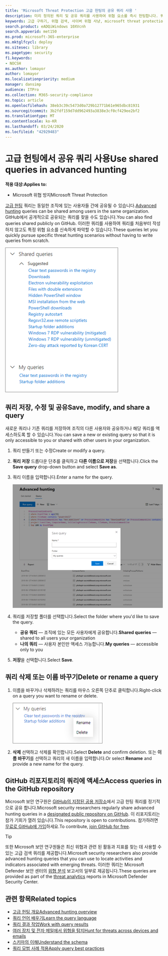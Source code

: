 ```yaml
---
title: 'Microsoft Threat Protection 고급 헌팅의 공유 쿼리 사용 '
description: 미리 정의된 쿼리 및 공유 쿼리를 사용하여 위협 요소를 즉시 헌팅합니다. 쿼리를 공용 또는 조직에 공유합니다.
keywords: 고급 구하기, 위협 검색, 사이버 위협 사냥, microsoft threat protection, microsoft 365, mtp, m365, 검색, 쿼리, 원격 분석, 사용자 지정 감지, 스키마, kusto, github 리포지토리, 내 쿼리, 공유 쿼리
search.product: eADQiWindows 10XVcnh
search.appverid: met150
ms.prod: microsoft-365-enterprise
ms.mktglfcycl: deploy
ms.sitesec: library
ms.pagetype: security
f1.keywords:
- NOCSH
ms.author: lomayor
author: lomayor
ms.localizationpriority: medium
manager: dansimp
audience: ITPro
ms.collection: M365-security-compliance
ms.topic: article
ms.openlocfilehash: 38eb3c39c5473d0a729b12771b61e965dbc81931
ms.sourcegitcommit: 3b2fdf159d7dd962493a3838e3cf0cf429ee2bf2
ms.translationtype: MT
ms.contentlocale: ko-KR
ms.lasthandoff: 03/24/2020
ms.locfileid: "42929483"
---
```

# <a name="use-shared-queries-in-advanced-hunting"></a><span data-ttu-id="6f6dd-105">고급 헌팅에서 공유 쿼리 사용</span><span class="sxs-lookup"><span data-stu-id="6f6dd-105">Use shared queries in advanced hunting</span></span>

<span data-ttu-id="6f6dd-106">**적용 대상:**</span><span class="sxs-lookup"><span data-stu-id="6f6dd-106">**Applies to:**</span></span>
- <span data-ttu-id="6f6dd-107">Microsoft 위협 방지</span><span class="sxs-lookup"><span data-stu-id="6f6dd-107">Microsoft Threat Protection</span></span>



<span data-ttu-id="6f6dd-108">[고급 헌팅](advanced-hunting-overview.md) 쿼리는 동일한 조직에 있는 사용자들 간에 공유될 수 있습니다.</span><span class="sxs-lookup"><span data-stu-id="6f6dd-108">[Advanced hunting](advanced-hunting-overview.md) queries can be shared among users in the same organization.</span></span> <span data-ttu-id="6f6dd-109">GitHub에서 공개적으로 공유되는 쿼리를 찾을 수도 있습니다.</span><span class="sxs-lookup"><span data-stu-id="6f6dd-109">You can also find queries shared publicly on GitHub.</span></span> <span data-ttu-id="6f6dd-110">이러한 쿼리를 사용하여 쿼리를 처음부터 작성하지 않고도 특정 위협 요소를 신속하게 파악할 수 있습니다.</span><span class="sxs-lookup"><span data-stu-id="6f6dd-110">These queries let you quickly pursue specific threat hunting scenarios without having to write queries from scratch.</span></span>

![공유 쿼리 이미지](../../media/advanced-hunting-shared-queries.png)

## <a name="save-modify-and-share-a-query"></a><span data-ttu-id="6f6dd-112">쿼리 저장, 수정 및 공유</span><span class="sxs-lookup"><span data-stu-id="6f6dd-112">Save, modify, and share a query</span></span>
<span data-ttu-id="6f6dd-113">새로운 쿼리나 기존 쿼리를 저장하여 조직의 다른 사용자와 공유하거나 해당 쿼리를 액세스하도록 할 수 있습니다.</span><span class="sxs-lookup"><span data-stu-id="6f6dd-113">You can save a new or existing query so that it is only accessible to you or shared with other users in your organization.</span></span> 

1. <span data-ttu-id="6f6dd-114">쿼리 만들기 또는 수정</span><span class="sxs-lookup"><span data-stu-id="6f6dd-114">Create or modify a query.</span></span> 

2. <span data-ttu-id="6f6dd-115">**쿼리 저장** 드롭다운 단추를 클릭하고 **다른 이름으로 저장**을 선택합니다.</span><span class="sxs-lookup"><span data-stu-id="6f6dd-115">Click the **Save query** drop-down button and select **Save as**.</span></span>
    
3. <span data-ttu-id="6f6dd-116">쿼리 이름을 입력합니다.</span><span class="sxs-lookup"><span data-stu-id="6f6dd-116">Enter a name for the query.</span></span> 

   ![쿼리 저장의 이미지](../../media/advanced-hunting-save-query.png)

4. <span data-ttu-id="6f6dd-118">쿼리를 저장할 폴더를 선택합니다.</span><span class="sxs-lookup"><span data-stu-id="6f6dd-118">Select the folder where you'd like to save the query.</span></span>
    - <span data-ttu-id="6f6dd-119">**공유 쿼리** — 조직에 있는 모든 사용자에게 공유합니다.</span><span class="sxs-lookup"><span data-stu-id="6f6dd-119">**Shared queries** — shared to all users your organization</span></span>
    - <span data-ttu-id="6f6dd-120">**나의 쿼리** — 사용자 본인만 액세스 가능합니다.</span><span class="sxs-lookup"><span data-stu-id="6f6dd-120">**My queries** — accessible only to you</span></span>
    
5. <span data-ttu-id="6f6dd-121">**저장**을 선택합니다.</span><span class="sxs-lookup"><span data-stu-id="6f6dd-121">Select **Save**.</span></span> 

## <a name="delete-or-rename-a-query"></a><span data-ttu-id="6f6dd-122">쿼리 삭제 또는 이름 바꾸기</span><span class="sxs-lookup"><span data-stu-id="6f6dd-122">Delete or rename a query</span></span>
1. <span data-ttu-id="6f6dd-123">이름을 바꾸거나 삭제하려는 쿼리를 마우스 오른쪽 단추로 클릭합니다.</span><span class="sxs-lookup"><span data-stu-id="6f6dd-123">Right-click on a query you want to rename or delete.</span></span>

    ![쿼리 삭제의 이미지](../../media/advanced_hunting_delete_rename.png)

2. <span data-ttu-id="6f6dd-125">**삭제** 선택하고 삭제를 확인합니다.</span><span class="sxs-lookup"><span data-stu-id="6f6dd-125">Select **Delete** and confirm deletion.</span></span> <span data-ttu-id="6f6dd-126">또는 **이름 바꾸기**를 선택하고 쿼리의 새 이름을 입력합니다.</span><span class="sxs-lookup"><span data-stu-id="6f6dd-126">Or select **Rename** and provide a new name for the query.</span></span>

## <a name="access-queries-in-the-github-repository"></a><span data-ttu-id="6f6dd-127">GitHub 리포지토리의 쿼리에 액세스</span><span class="sxs-lookup"><span data-stu-id="6f6dd-127">Access queries in the GitHub repository</span></span>  
<span data-ttu-id="6f6dd-128">Microsoft 보안 연구원은 [GitHub의 지정된 공용 저장소](https://github.com/microsoft/MTP-AHQ)에서 고급 헌팅 쿼리를 정기적으로 공유 합니다.</span><span class="sxs-lookup"><span data-stu-id="6f6dd-128">Microsoft security researchers regularly share advanced hunting queries in a [designated public repository on GitHub](https://github.com/microsoft/MTP-AHQ).</span></span> <span data-ttu-id="6f6dd-129">이 리포지토리는 참가 기회가 열려 있습니다.</span><span class="sxs-lookup"><span data-stu-id="6f6dd-129">This repository is open to contributions.</span></span> <span data-ttu-id="6f6dd-130">참가하려면 [무료로 GitHub에 가입](https://github.com/)하세요.</span><span class="sxs-lookup"><span data-stu-id="6f6dd-130">To contribute, [join GitHub for free](https://github.com/).</span></span>

>[!tip]
><span data-ttu-id="6f6dd-131">또한 Microsoft 보안 연구원들은 최신 위협과 관련 된 활동과 지표를 찾는 데 사용할 수 있는 고급 검색 쿼리를 제공합니다.</span><span class="sxs-lookup"><span data-stu-id="6f6dd-131">Microsoft security researchers also provide advanced hunting queries that you can use to locate activities and indicators associated with emerging threats.</span></span> <span data-ttu-id="6f6dd-132">이러한 쿼리는 Microsoft Defender 보안 센터의 [위협 분석](https://docs.microsoft.com/windows/security/threat-protection/microsoft-defender-atp/threat-analytics) 보고서의 일부로 제공됩니다.</span><span class="sxs-lookup"><span data-stu-id="6f6dd-132">These queries are provided as part of the [threat analytics](https://docs.microsoft.com/windows/security/threat-protection/microsoft-defender-atp/threat-analytics) reports in Microsoft Defender Security Center.</span></span>

## <a name="related-topics"></a><span data-ttu-id="6f6dd-133">관련 항목</span><span class="sxs-lookup"><span data-stu-id="6f6dd-133">Related topics</span></span>
- [<span data-ttu-id="6f6dd-134">고급 헌팅 개요</span><span class="sxs-lookup"><span data-stu-id="6f6dd-134">Advanced hunting overview</span></span>](advanced-hunting-overview.md)
- [<span data-ttu-id="6f6dd-135">쿼리 언어 배우기</span><span class="sxs-lookup"><span data-stu-id="6f6dd-135">Learn the query language</span></span>](advanced-hunting-query-language.md)
- [<span data-ttu-id="6f6dd-136">쿼리 결과 작업</span><span class="sxs-lookup"><span data-stu-id="6f6dd-136">Work with query results</span></span>](advanced-hunting-query-results.md)
- [<span data-ttu-id="6f6dd-137">여러 장치 및 전자 메일에서 위협을 탐지</span><span class="sxs-lookup"><span data-stu-id="6f6dd-137">Hunt for threats across devices and emails</span></span>](advanced-hunting-query-emails-devices.md)
- [<span data-ttu-id="6f6dd-138">스키마의 이해</span><span class="sxs-lookup"><span data-stu-id="6f6dd-138">Understand the schema</span></span>](advanced-hunting-schema-tables.md)
- [<span data-ttu-id="6f6dd-139">쿼리 모범 사례 적용</span><span class="sxs-lookup"><span data-stu-id="6f6dd-139">Apply query best practices</span></span>](advanced-hunting-best-practices.md)
